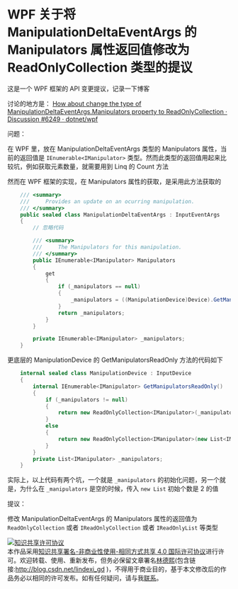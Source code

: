 
# WPF 关于将 ManipulationDeltaEventArgs 的 Manipulators 属性返回值修改为 ReadOnlyCollection 类型的提议

这是一个 WPF 框架的 API 变更提议，记录一下博客

<!--more-->


<!-- CreateTime:2022/3/12 10:08:49 -->

<!-- 发布 -->
<!-- 博客 -->

讨论的地方是： [How about change the type of ManipulationDeltaEventArgs.Manipulators property to ReadOnlyCollection · Discussion #6249 · dotnet/wpf](https://github.com/dotnet/wpf/discussions/6249 )

问题：

在 WPF 里，放在 ManipulationDeltaEventArgs 类型的 Manipulators 属性，当前的返回值是 `IEnumerable<IManipulator>` 类型。然而此类型的返回值用起来比较坑，例如获取元素数量，就需要用到 Linq 的 Count 方法

然而在 WPF 框架的实现，在 Manipulators 属性的获取，是采用此方法获取的

```csharp
    /// <summary>
    ///     Provides an update on an ocurring manipulation.
    /// </summary>
    public sealed class ManipulationDeltaEventArgs : InputEventArgs
    {
    	// 忽略代码

        /// <summary>
        ///     The Manipulators for this manipulation.
        /// </summary>
        public IEnumerable<IManipulator> Manipulators
        {
            get
            {
                if (_manipulators == null)
                {
                    _manipulators = ((ManipulationDevice)Device).GetManipulatorsReadOnly();
                }
                return _manipulators;
            }
        }

        private IEnumerable<IManipulator> _manipulators;
    }
```

更底层的 ManipulationDevice 的 GetManipulatorsReadOnly 方法的代码如下

```csharp
    internal sealed class ManipulationDevice : InputDevice
    {
        internal IEnumerable<IManipulator> GetManipulatorsReadOnly()
        {
            if (_manipulators != null)
            {
                return new ReadOnlyCollection<IManipulator>(_manipulators);
            }
            else
            {
                return new ReadOnlyCollection<IManipulator>(new List<IManipulator>(2));
            }
        }
        private List<IManipulator> _manipulators;
    }
```

实际上，以上代码有两个坑，一个就是 `_manipulators` 的初始化问题，另一个就是，为什么在 `_manipulators` 是空的时候，传入 `new List` 初始个数是 2 的值

提议：

修改 ManipulationDeltaEventArgs 的 Manipulators 属性的返回值为 `ReadOnlyCollection` 或者 `IReadOnlyCollection` 或者 `IReadOnlyList` 等类型





<a rel="license" href="http://creativecommons.org/licenses/by-nc-sa/4.0/"><img alt="知识共享许可协议" style="border-width:0" src="https://licensebuttons.net/l/by-nc-sa/4.0/88x31.png" /></a><br />本作品采用<a rel="license" href="http://creativecommons.org/licenses/by-nc-sa/4.0/">知识共享署名-非商业性使用-相同方式共享 4.0 国际许可协议</a>进行许可。欢迎转载、使用、重新发布，但务必保留文章署名[林德熙](http://blog.csdn.net/lindexi_gd)(包含链接:http://blog.csdn.net/lindexi_gd )，不得用于商业目的，基于本文修改后的作品务必以相同的许可发布。如有任何疑问，请与我[联系](mailto:lindexi_gd@163.com)。
